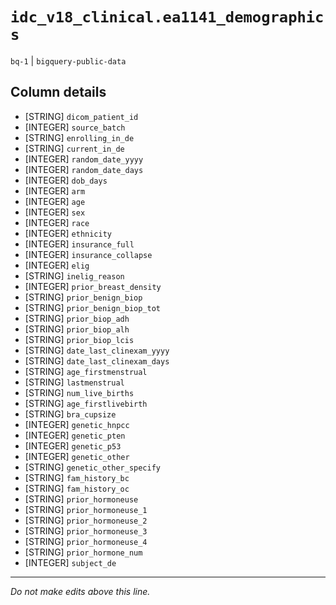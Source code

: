 # `idc_v18_clinical.ea1141_demographics`
`bq-1` | `bigquery-public-data`

## Column details
* [STRING]    `dicom_patient_id`
* [INTEGER]   `source_batch`
* [STRING]    `enrolling_in_de`
* [STRING]    `current_in_de`
* [INTEGER]   `random_date_yyyy`
* [INTEGER]   `random_date_days`
* [INTEGER]   `dob_days`
* [INTEGER]   `arm`
* [INTEGER]   `age`
* [INTEGER]   `sex`
* [INTEGER]   `race`
* [INTEGER]   `ethnicity`
* [INTEGER]   `insurance_full`
* [INTEGER]   `insurance_collapse`
* [INTEGER]   `elig`
* [STRING]    `inelig_reason`
* [INTEGER]   `prior_breast_density`
* [STRING]    `prior_benign_biop`
* [STRING]    `prior_benign_biop_tot`
* [STRING]    `prior_biop_adh`
* [STRING]    `prior_biop_alh`
* [STRING]    `prior_biop_lcis`
* [STRING]    `date_last_clinexam_yyyy`
* [STRING]    `date_last_clinexam_days`
* [STRING]    `age_firstmenstrual`
* [STRING]    `lastmenstrual`
* [STRING]    `num_live_births`
* [STRING]    `age_firstlivebirth`
* [STRING]    `bra_cupsize`
* [INTEGER]   `genetic_hnpcc`
* [INTEGER]   `genetic_pten`
* [INTEGER]   `genetic_p53`
* [INTEGER]   `genetic_other`
* [STRING]    `genetic_other_specify`
* [STRING]    `fam_history_bc`
* [STRING]    `fam_history_oc`
* [STRING]    `prior_hormoneuse`
* [STRING]    `prior_hormoneuse_1`
* [STRING]    `prior_hormoneuse_2`
* [STRING]    `prior_hormoneuse_3`
* [STRING]    `prior_hormoneuse_4`
* [STRING]    `prior_hormone_num`
* [INTEGER]   `subject_de`

-------------------------------------------------------------------------------
*Do not make edits above this line.*
